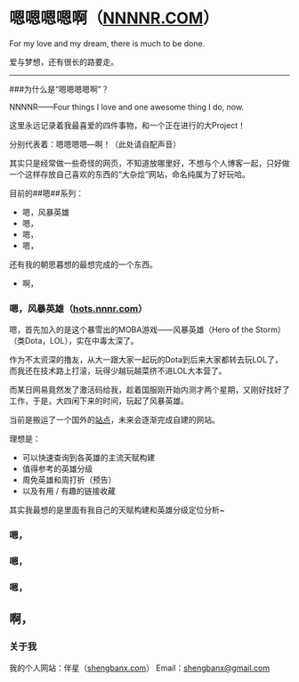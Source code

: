 # 嗯嗯嗯嗯啊（[NNNNR.COM](http://nnnnr.com)）
For my love and my dream, there is much to be done.

爱与梦想，还有很长的路要走。

***

###为什么是“嗯嗯嗯嗯啊”？

NNNNR——Four things I love and one awesome thing I do, now.

这里永远记录着我最喜爱的四件事物，和一个正在进行的大Project！

分别代表着：嗯嗯嗯嗯—啊！（此处请自配声音）

其实只是经常做一些奇怪的网页，不知道放哪里好，不想与个人博客一起，只好做一个这样存放自己喜欢的东西的“大杂烩”网站，命名纯属为了好玩哈。

目前的##嗯##系列：
- 嗯，风暴英雄
- 嗯，
- 嗯，
- 嗯，

还有我的朝思暮想的最想完成的一个东西。
- 啊，

### 嗯，风暴英雄（[hots.nnnr.com](http://hots.nnnnr.com)）
嗯，首先加入的是这个暴雪出的MOBA游戏——风暴英雄（Hero of the Storm）（类Dota，LOL），实在中毒太深了。

作为不太资深的撸友，从大一跟大家一起玩的Dota到后来大家都转去玩LOL了，而我还在技术路上打滚，玩得少越玩越菜挤不进LOL大本营了。

而某日网易竟然发了激活码给我，趁着国服刚开始内测才两个星期，又刚好找好了工作，于是，大四闲下来的时间，玩起了风暴英雄。

当前是搬运了一个国外的[站点](http://heroesofthestorm.github.io/zuna-tierlist)，未来会逐渐完成自建的网站。

理想是：
- 可以快速查询到各英雄的主流天赋构建
- 值得参考的英雄分级
- 周免英雄和周打折（预告）
- 以及有用 / 有趣的链接收藏

其实我最想的是里面有我自己的天赋构建和英雄分级定位分析~

### 嗯，
### 嗯，
### 嗯，

## 啊，

### 关于我

我的个人网站：伴星（[shengbanx.com](http://shengbanx.com)）
Email：shengbanx@gmail.com
